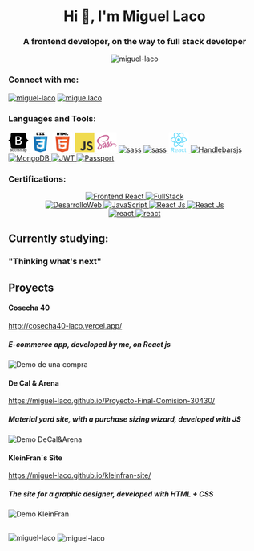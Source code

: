 <h1 align="center">Hi 👋, I'm Miguel Laco</h1>
<h3 align="center">A frontend developer, on the way to full stack developer</h3>

<p align="center"> <img src="https://komarev.com/ghpvc/?username=miguel-laco&label=Profile%20views&color=190eb4&style=plastic" alt="miguel-laco" /> </p>

<h3 align="left">Connect with me:</h3>
<p align="left">
<a href="https://linkedin.com/in/miguel-laco" target="blank"><img align="center" src="https://raw.githubusercontent.com/rahuldkjain/github-profile-readme-generator/master/src/images/icons/Social/linked-in-alt.svg" alt="miguel-laco" height="30" width="40" /></a>
<a href="https://instagram.com/migue.laco" target="blank"><img align="center" src="https://raw.githubusercontent.com/rahuldkjain/github-profile-readme-generator/master/src/images/icons/Social/instagram.svg" alt="migue.laco" height="30" width="40" /></a>
</p>

<h3 align="left">Languages and Tools:</h3>
<p align="left"> <a href="https://getbootstrap.com" target="_blank" rel="noreferrer"> <img src="https://raw.githubusercontent.com/devicons/devicon/master/icons/bootstrap/bootstrap-plain-wordmark.svg" alt="bootstrap" width="40" height="40"/> </a> 
<a href="https://www.w3schools.com/css/" target="_blank" rel="noreferrer"> <img src="https://raw.githubusercontent.com/devicons/devicon/master/icons/css3/css3-original-wordmark.svg" alt="css3" width="40" height="40"/> </a> 
<a href="https://www.w3.org/html/" target="_blank" rel="noreferrer"> <img src="https://raw.githubusercontent.com/devicons/devicon/master/icons/html5/html5-original-wordmark.svg" alt="html5" width="40" height="40"/> </a> 
<a href="https://developer.mozilla.org/en-US/docs/Web/JavaScript" target="_blank" rel="noreferrer"> <img src="https://raw.githubusercontent.com/devicons/devicon/master/icons/javascript/javascript-original.svg" alt="javascript" width="40" height="40"/> </a> 
<a href="https://sass-lang.com" target="_blank" rel="noreferrer"> <img src="https://raw.githubusercontent.com/devicons/devicon/master/icons/sass/sass-original.svg" alt="sass" width="40" height="40"/> </a>
<a href="https://code.visualstudio.com/" target="_blank" rel="noreferrer"> <img src="https://code.visualstudio.com/assets/images/code-stable.png" alt="sass" width="40" height="40"/> </a>
<a href="https://nodejs.org/es/" target="_blank" rel="noreferrer"> <img src="https://nodejs.org/static/images/logos/nodejs-new-pantone-black.svg" alt="sass" width="40" height="40"/> </a> 
<a href="https://reactjs.org/" target="_blank" rel="noreferrer"> <img src="https://raw.githubusercontent.com/devicons/devicon/master/icons/react/react-original-wordmark.svg" alt="react" width="40" height="40"/> </a>
<a href="https://handlebarsjs.com/" target="_blank" rel="noreferrer"> <img src="https://vahid.blog/post/2021-03-19-how-to-use-handlebars.js-for-templating/featured.png" alt="Handlebarsjs" width="40" height="40"/> </a>
<a href="https://www.mongodb.com/es" target="_blank" rel="noreferrer"> <img src="https://www.opc-router.com/wp-content/uploads/2021/03/mongodb_thumbnail-200x269.png" alt="MongoDB" width="40" height="40"/> </a>
<a href="https://jwt.io/" target="_blank" rel="noreferrer"> <img src="https://jwt.io/img/pic_logo.svg" alt="JWT" width="40" height="40"/> </a>
<a href="https://www.passportjs.org/" target="_blank" rel="noreferrer"> <img src="https://github.com/Miguel-Laco/Images/blob/main/passport.png?raw=true" alt="Passport" width="40" height="40"/> </a>
</p>

<h3 align="left">Certifications:</h3>
<div align="center"><a href="https://www.coderhouse.com/certificados/63674a70bb8726000ea2e4c8" target="_blank" rel="noreferrer"> <img src="https://github.com/Miguel-Laco/Certifications/blob/main/diploma%20CoderHouse%20-%20Carrera%20de%20Desarrollo%20Frontend%20React.png" alt="Frontend React" width="500" height="400"/> </a>
<a href="https://www.coderhouse.com/certificados/653858721b16a66ae6b8e7f6" target="_blank" rel="noreferrer"> <img src="https://github.com/Miguel-Laco/Certifications/blob/main/certificado-carrera-FullStack.png" alt="FullStack" width="500" height="400"/> </a></div>

<div align="center"><a href="https://www.coderhouse.com/certificados/62ae25f6fc475500244f74fa" target="_blank" rel="noreferrer"> <img src="https://github.com/Miguel-Laco/Certifications/blob/main/diploma%20CoderHouse%20-%20Desarrollo%20Web.png" alt="DesarrolloWeb" width="300" height="200"/> </a>
<a href="https://us.coderhouse.com/certificados/630ab3b1dbba8d001977e83" target="_blank" rel="noreferrer"> <img src="https://github.com/Miguel-Laco/Certifications/blob/main/diploma%20CoderHouse%20-%20JavaScript.png" alt="JavaScript" width="300" height="200"/> </a>
<a href="https://www.coderhouse.com/certificados/63674a6fbb8726000ea2e4c5" target="_blank" rel="noreferrer"> <img src="https://github.com/Miguel-Laco/Certifications/blob/main/diploma%20CoderHouse%20-%20React%20Js.png" alt="React Js" width="300" height="200"/> </a>
<a href="https://www.coderhouse.com/certificados/653858721b16a652b0b8e7e7" target="_blank" rel="noreferrer"> <img src="https://github.com/Miguel-Laco/Certifications/blob/main/certificado-curso-Backend.png" alt="React Js" width="300" height="200"/> </a></div>

<div align="center"><a href="https://github.com/Miguel-Laco/Certifications/blob/main/JavaScript%20B%C3%A1sico%20-%20Open%20BootCamp.PNG"> <img src="https://github.com/Miguel-Laco/Certifications/blob/main/JavaScript%20B%C3%A1sico%20-%20Open%20BootCamp.PNG" alt="react" width="300" height="200"/> </a>
<a href="https://github.com/Miguel-Laco/Certifications/blob/main/Introduccion%20a%20la%20programacion%20-%20Open%20BootCamp.PNG" target="_blank" rel="noreferrer"> <img src="https://github.com/Miguel-Laco/Certifications/blob/main/Introduccion%20a%20la%20programacion%20-%20Open%20BootCamp.PNG" alt="react" width="300" height="200"/> </a></div>


<h2 align="left">Currently studying:</h2><h3>"Thinking what's next"</h3>




<!-- PROYECTS -->
## Proyects

#### Cosecha 40
http://cosecha40-laco.vercel.app/
##### E-commerce app, developed by me, on React js
![Demo de una compra](https://github.com/Miguel-Laco/cosecha40-laco/blob/master/public/img/demo-Cosecha40.gif?raw=true)

#### De Cal & Arena
https://miguel-laco.github.io/Proyecto-Final-Comision-30430/
##### Material yard site, with a purchase sizing wizard, developed with JS
![Demo DeCal&Arena](https://github.com/Miguel-Laco/Images/blob/main/deCalyArena.gif?raw=true)

#### KleinFran´s Site
https://miguel-laco.github.io/kleinfran-site/
##### The site for a graphic designer, developed with HTML + CSS
![Demo KleinFran](https://github.com/Miguel-Laco/Images/blob/main/KleinFran.gif?raw=true)

## 
<p><img align="left" src="https://github-readme-stats.vercel.app/api/top-langs?username=miguel-laco&show_icons=true&theme=dark&locale=en&layout=compact" alt="miguel-laco" /></p>

<p>&nbsp;<img align="center" src="https://github-readme-stats.vercel.app/api?username=miguel-laco&show_icons=true&theme=dark&locale=en" alt="miguel-laco" /></p>
